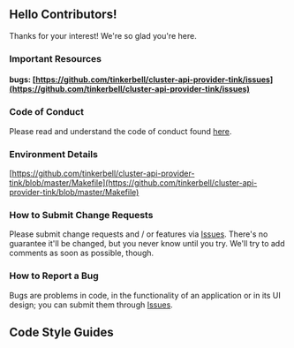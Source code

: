 ## Hello Contributors!

Thanks for your interest!
We're so glad you're here.

### Important Resources

#### bugs: [https://github.com/tinkerbell/cluster-api-provider-tink/issues](https://github.com/tinkerbell/cluster-api-provider-tink/issues)

### Code of Conduct

Please read and understand the code of conduct found [here](https://github.com/tinkerbell/.github/blob/master/CODE_OF_CONDUCT.md).

### Environment Details

[https://github.com/tinkerbell/cluster-api-provider-tink/blob/master/Makefile](https://github.com/tinkerbell/cluster-api-provider-tink/blob/master/Makefile)

### How to Submit Change Requests

Please submit change requests and / or features via [Issues](https://github.com/tinkerbell/cluster-api-provider-tink/issues).
There's no guarantee it'll be changed, but you never know until you try.
We'll try to add comments as soon as possible, though.

### How to Report a Bug

Bugs are problems in code, in the functionality of an application or in its UI design; you can submit them through [Issues](https://github.com/tinkerbell/cluster-api-provider-tink/issues).

## Code Style Guides
